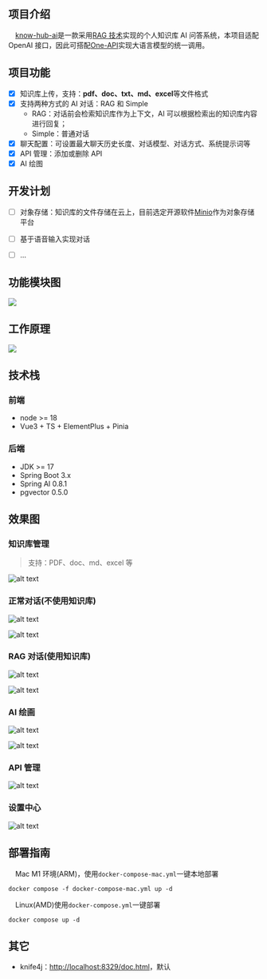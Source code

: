 ## 项目介绍

&emsp;[know-hub-ai](https://github.com/NingNing0111/know-hub-ai)是一款采用[RAG 技术](https://www.promptingguide.ai/zh/techniques/rag)实现的个人知识库 AI 问答系统，本项目适配 OpenAI 接口，因此可搭配[One-API](https://github.com/songquanpeng/one-api)实现大语言模型的统一调用。

## 项目功能

- [x] 知识库上传，支持：**pdf、doc、txt、md、excel**等文件格式
- [x] 支持两种方式的 AI 对话：RAG 和 Simple
  - RAG：对话前会检索知识库作为上下文，AI 可以根据检索出的知识库内容进行回复；
  - Simple：普通对话
- [x] 聊天配置：可设置最大聊天历史长度、对话模型、对话方式、系统提示词等
- [x] API 管理：添加或删除 API
- [x] AI 绘图

## 开发计划

- [ ] 对象存储：知识库的文件存储在云上，目前选定开源软件[Minio](https://github.com/minio/minio)作为对象存储平台

- [ ] 基于语音输入实现对话

- [ ] ...

## 功能模块图

![](doc/images/know-hub-ai-功能模块图.png)

## 工作原理

![](doc/images/know-hub-ai-工作原理.png)

## 技术栈

### 前端

- node >= 18
- Vue3 + TS + ElementPlus + Pinia

### 后端

- JDK >= 17
- Spring Boot 3.x
- Spring AI 0.8.1
- pgvector 0.5.0

## 效果图

### 知识库管理

> 支持：PDF、doc、md、excel 等

![alt text](./doc/images/know-hub.png)

### 正常对话(不使用知识库)

![alt text](./doc/images/no-rag.png)

![alt text](./doc/images/no-rag-1.png)

### RAG 对话(使用知识库)

![alt text](./doc/images/rag.png)

![alt text](./doc/images/rag-1.png)

### AI 绘画

![alt text](./doc/images/draw1.png)

![alt text](./doc/images/draw2.png)

### API 管理

![alt text](./doc/images/api-manage.png)

### 设置中心

![alt text](./doc/images/settings.png)

## 部署指南

&emsp;Mac M1 环境(ARM)，使用`docker-compose-mac.yml`一键本地部署

```shell
docker compose -f docker-compose-mac.yml up -d
```

&emsp;Linux(AMD)使用`docker-compose.yml`一键部署

```shell
docker compose up -d
```

## 其它

- knife4j：[http://localhost:8329/doc.html]()，默认
